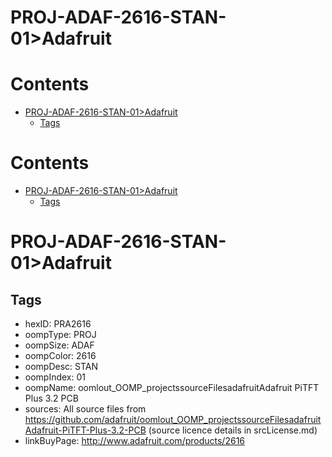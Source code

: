 
PROJ-ADAF-2616-STAN-01>Adafruit
===============================

Contents
========

* [PROJ-ADAF-2616-STAN-01>Adafruit](#proj-adaf-2616-stan-01adafruit)
	* [Tags](#tags)

Contents
========

* [PROJ-ADAF-2616-STAN-01>Adafruit](#proj-adaf-2616-stan-01adafruit)
	* [Tags](#tags)

# PROJ-ADAF-2616-STAN-01>Adafruit

## Tags

- hexID: PRA2616
- oompType: PROJ
- oompSize: ADAF
- oompColor: 2616
- oompDesc: STAN
- oompIndex: 01
- oompName: oomlout_OOMP_projectssourceFilesadafruitAdafruit PiTFT Plus 3.2 PCB
- sources: All source files from https://github.com/adafruit/oomlout_OOMP_projectssourceFilesadafruitAdafruit-PiTFT-Plus-3.2-PCB (source licence details in srcLicense.md)
- linkBuyPage: http://www.adafruit.com/products/2616
